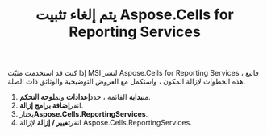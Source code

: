 ﻿---
title: يتم إلغاء تثبيت Aspose.Cells for Reporting Services
type: docs
weight: 30
url: /ar/reportingservices/uninstalling-aspose-cells-for-reporting-services/
---
 إذا كنت قد استخدمت مثبّت MSI لنشر Aspose.Cells for Reporting Services ، فاتبع هذه الخطوات لإزالة المكون ، واستكمل مع العروض التوضيحية والوثائق ذات الصلة.

1.  من**بداية** القائمة ، حدد**إعدادات** وثم**لوحة التحكم**.
1.  انقر**إضافة برامج إزالة**.
1.  يختار**Aspose.Cells.ReportingServices**.
1.  انقر**تغيير / إزالة** لإزالة Aspose.Cells.ReportingServices.
